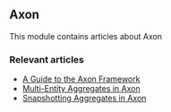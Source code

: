 ## Axon

This module contains articles about Axon

### Relevant articles

- [A Guide to the Axon Framework](https://www.maixuanviet.com)
- [Multi-Entity Aggregates in Axon](https://www.maixuanviet.com)
- [Snapshotting Aggregates in Axon](https://www.maixuanviet.com)
